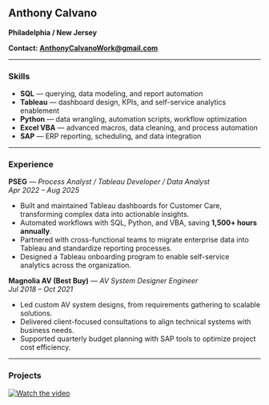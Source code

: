 

## Anthony Calvano

**Philadelphia / New Jersey** 

**Contact: [AnthonyCalvanoWork@gmail.com](mailto:AnthonyCalvanoWork@gmail.com)**

---

### Skills
- **SQL** — querying, data modeling, and report automation  
- **Tableau** — dashboard design, KPIs, and self-service analytics enablement  
- **Python** — data wrangling, automation scripts, workflow optimization  
- **Excel VBA** — advanced macros, data cleaning, and process automation  
- **SAP** — ERP reporting, scheduling, and data integration  

---

### Experience

**PSEG** — *Process Analyst / Tableau Developer / Data Analyst*  
*Apr 2022 – Aug 2025*  
- Built and maintained Tableau dashboards for Customer Care, transforming complex data into actionable insights.  
- Automated workflows with SQL, Python, and VBA, saving **1,500+ hours annually**.  
- Partnered with cross-functional teams to migrate enterprise data into Tableau and standardize reporting processes.  
- Designed a Tableau onboarding program to enable self-service analytics across the organization.  

**Magnolia AV (Best Buy)** — *AV System Designer Engineer*  
*Jul 2018 – Oct 2021*  
- Led custom AV system designs, from requirements gathering to scalable solutions.  
- Delivered client-focused consultations to align technical systems with business needs.  
- Supported quarterly budget planning with SAP tools to optimize project cost efficiency.  

---

### Projects
[![Watch the video](NCR_Rideshare_Preview.jpg)](CarDataDashboard.mp4)
> 
